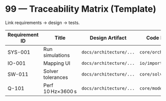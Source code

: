 # 99 — Traceability Matrix (Template)

Link requirements → design → tests.

| Requirement ID | Title | Design Artifact | Code Module | Test Case | Status |
|---|---|---|---|---|---|
| SYS-001 | Run simulations | `docs/architecture/...` | `core/orchestrator/` | `tests/test_orchestrator.py` | Draft |
| IO-001 | Mapping UI | `docs/architecture/...` | `io/importers/` | `tests/test_import_map.py` | Draft |
| SW-011 | Solver tolerances | `docs/architecture/...` | `core/solvers/` | `tests/test_solver_opts.py` | Draft |
| Q-101 | Perf 10 Hz×3600 s | `docs/architecture/...` | `core/models/` | `tests/test_perf_scenario.py` | Draft |
